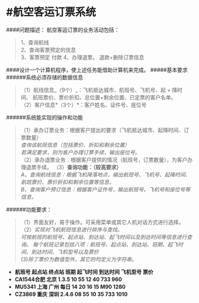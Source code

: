 #航空客运订票系统
================================

####问题描述： 航空客运订票的业务活动包括：

>	1、查询航线                    
>	2、查询客票预定的信息                         
>	3、客票预定     付款
>	4、办理退票。   退款+删除订票信息
	
####设计一个计算机程序，使上述任务能借助计算机来完成。
#####基本要求
######系统必须存储的数据信息

>（1）航线信息_（9个）_：飞机抵达城市、航班号、飞机号、起 + 降时间、   航班票价、票价折扣、总位置+剩余位置、已定票的客户名单。   
>（2）客户信息*（3个）*：客户姓名、证件号、座位号

######系统能实现的操作和功能

>（1）承办订票业务：根据客户提出的要求（飞机抵达城市、起降时间、订票数量）   
    *查询该航班信息（包括票价、折扣和剩余位置）*     
	*若满足要求，则为客户办理订票手续，输出座位号。*   
>（2）承办退票业务：根据客户提供的情况（航班号，订票数量），为客户办理退票手续。
>（3）**查询功能：（较高要求）**  
	*A、查询航线信息：根据飞机降落地点，输出航班号、飞机号、起降时间、航班票价、票价折扣和剩余位置等信息。*   
	*B、查询客户预订信息：根据客户证件号，输出航班号、飞机号和座位号等信息。*

######功能要求：

>（1）界面友好，易于操作。可采用菜单或其它人机对话方式进行选择。   
> （2）*实现对飞机航班信息进行排序与查找。*   
   *可按航班的航班号、起点站、到达站、起飞时间以及到达时间等信息进行查询。
   每个航班记录包括八项：航班号、起点站、到达站、班期、起飞时间、到达时间、飞机型号以及票价*  
>(3)*除了票价为数值型外，其它的均定义为字符串。*
><B>


+ 航班号	 起点站	终点站	班期		起飞时间	 到达时间	飞机型号	票价
+ CA1544合肥		北京		1.3.5		10 55		   12 40	  		733	    960
+ MU5341		上海		广州		每日		14 20		   16 15	  		M90	    1280
+ CZ3869			重庆		深圳		2.4.6		08 55		   10 35	 		 733	    1010